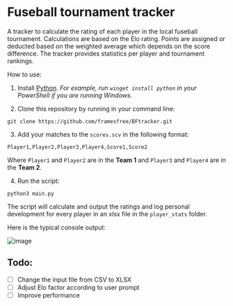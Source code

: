# Fuseball tournament tracker

A tracker to calculate the rating of each player in the local fuseball tournament. Calculations are based on the Elo rating. Points are assigned or deducted based on the weighted average which depends on the score difference.
The tracker provides statistics per player and tournament rankings.

How to use:
1. Install [Python](https://www.python.org/). *For example, run `winget install python` in your PowerShell if you are running Windows.*

2. Clone this repository by running in your command line:
```
git clone https://github.com/framesfree/BFtracker.git
```

3. Add your matches to the `scores.scv` in the following format:

```
Player1,Player2,Player3,Player4,Score1,Score2
```
Where `Player1` and `Player2` are in the **Team 1** and `Player3` and `Player4` are in the **Team 2**.

4. Run the script:

```
python3 main.py
```
The script will calculate and output the ratings and log personal development for every player in an xlsx file in the `player_stats` folder.

Here is the typical console output:

![image](https://user-images.githubusercontent.com/1450852/226075025-731c6096-ed64-43f1-8e54-319ffd0e8bfe.png)

## Todo:

- [ ] Change the input file from CSV to XLSX
- [ ] Adjust Elo factor according to user prompt
- [ ] Improve performance